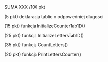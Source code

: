 SUMA  XXX /100 pkt

(5 pkt) 
deklaracja tablic o odpowiedniej dlugosci

(15 pkt) 
funkcja InitializeCounterTab1D()

(25 pkt) 
funkcja InitializeLettersTab1D()

(35 pkt) 
funkcja CountLetters()

(20 pkt) 
funkcja PrintLettersCounter()
